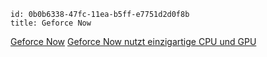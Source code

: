 ```
id: 0b0b6338-47fc-11ea-b5ff-e7751d2d0f8b
title: Geforce Now
```
[Geforce Now](https://www.nvidia.com/de-de/geforce-now/)
[Geforce Now nutzt einzigartige CPU und GPU](https://www.golem.de/news/spielestreamingdienst-geforce-now-nutzt-einzigartige-cpu-und-gpu-2002-146524.html)

